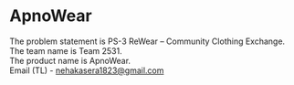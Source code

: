 # ApnoWear

The problem statement is PS-3 ReWear – Community Clothing Exchange.
<br/>
The team name is Team 2531.
<br/>
The product name is ApnoWear.
<br/>
Email (TL) - nehakasera1823@gmail.com
